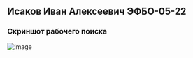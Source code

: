 ## Исаков Иван Алексеевич ЭФБО-05-22
### Скриншот рабочего поиска
![image](https://github.com/user-attachments/assets/2d3b589f-bf9e-4acb-8526-3692b0e9516c)
